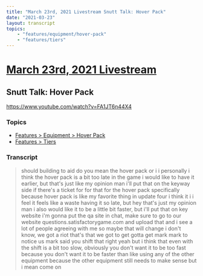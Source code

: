 ```yaml
---
title: "March 23rd, 2021 Livestream Snutt Talk: Hover Pack"
date: "2021-03-23"
layout: transcript
topics:
    - "features/equipment/hover-pack"
    - "features/tiers"
---
```

# [March 23rd, 2021 Livestream](../2021-03-23.md)
## Snutt Talk: Hover Pack
https://www.youtube.com/watch?v=FA1JT6n44X4

### Topics
* [Features > Equipment > Hover Pack](../topics/features/equipment/hover-pack.md)
* [Features > Tiers](../topics/features/tiers.md)

### Transcript

> should building to aid do you mean the hover pack or i i personally i think the hover pack is a bit too late in the game i would like to have it earlier, but that's just like my opinion man i'll put that on the keyway side if there's a ticket for for that for the hover pack specifically because hover pack is like my favorite thing in update four i think it i i feel it feels like a waste having it so late, but hey that's just my opinion man i also would like it to be a little bit faster, but i'll put that on key website i'm gonna put the qa site in chat, make sure to go to our website questions.satisfactorygame.com and upload that and i see a lot of people agreeing with me so maybe that will change i don't know, we got a riot that's that we got to get gotta get mark mark to notice us mark said you shift that right yeah but i think that even with the shift is a bit too slow, obviously you don't want it to be too fast because you don't want it to be faster than like using any of the other equipment because the other equipment still needs to make sense but i mean come on
